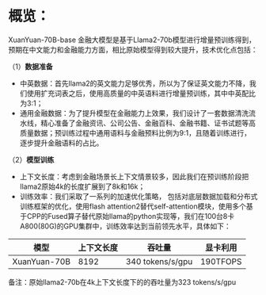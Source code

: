 # 概览：
XuanYuan-70B-base 金融大模型是基于Llama2-70b模型进行增量预训练得到，预期在中文能力和金融能力方面，相比原始模型得到较大提升，技术优化点包括：

（1）**数据准备**

- 中英数据：首先llama2的英文能力足够优秀，所以为了保证英文能力不降，我们使用扩充词表之后，使用高质量的中英语料进行增量预训练，其中中英配比为3:1；
- 通用金融数据：为了提升模型在金融能力上效果，我们设计了一套数据清洗流水线，精心准备了金融资讯、公司公告、金融百科、金融书籍、证书试题等高质量数据；预训练过程中通用语料与金融预料比例为9:1，且随着训练进行，逐步提升金融语料的占比。

（2）**模型训练**

- 上下文长度：考虑到金融场景长上下文情景较多，因此我们在预训练阶段把llama2原始4k的长度扩展到了8k和16k；
- 训练效率：我们采取了一系列的加速优化策略， 包括对底层数据加载和分布式训练框架的优化，使用flash attention2替代self-attention模块，使用多个基于CPP的Fused算子替代原始llama的python实现等，我们在100台8卡A800(80G)的GPU集群中，训练效率达到当前领先水平，具体如下：

|模型|上下文长度|吞吐量|显卡利用|
|--|--|--|--|
|XuanYuan-70B|	8192|	340 tokens/s/gpu|	190TFOPS|

备注：原始llama2-70b在4k上下文长度下的的吞吐量为323 tokens/s/gpu
